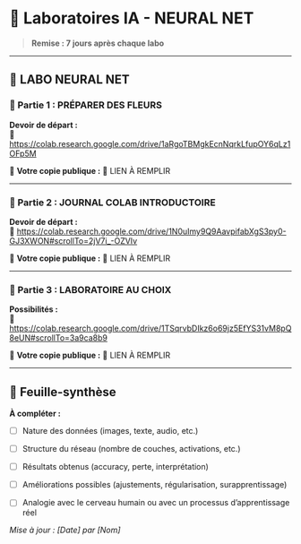 # 🤖 Laboratoires IA - NEURAL NET

> **Remise : 7 jours après chaque labo**

---

## 🧠 LABO NEURAL NET

### 🌸 Partie 1 : PRÉPARER DES FLEURS

**Devoir de départ :**  
🔗 https://colab.research.google.com/drive/1aRgoTBMgkEcnNqrkLfupOY6qLz1OFp5M  

📁 **Votre copie publique :** 🔴 LIEN À REMPLIR  

---

### 📔 Partie 2 : JOURNAL COLAB INTRODUCTOIRE

**Devoir de départ :**  
🔗 https://colab.research.google.com/drive/1N0uImy9Q9AavpifabXgS3py0-GJ3XWON#scrollTo=2jV7i_-OZVIv  

📁 **Votre copie publique :** 🔴 LIEN À REMPLIR  

---

### 🧪 Partie 3 : LABORATOIRE AU CHOIX

**Possibilités :**  
🔗 https://colab.research.google.com/drive/1TSqrvbDIkz6o69jz5EfYS31vM8pQ8eUN#scrollTo=3a9ca8b9  

📁 **Votre copie publique :** 🔴 LIEN À REMPLIR  

---

## 📑 Feuille-synthèse

**À compléter :**
- [ ] Nature des données (images, texte, audio, etc.)  
- [ ] Structure du réseau (nombre de couches, activations, etc.)  
- [ ] Résultats obtenus (accuracy, perte, interprétation)  
- [ ] Améliorations possibles (ajustements, régularisation, surapprentissage)  
- [ ] Analogie avec le cerveau humain ou avec un processus d’apprentissage réel  


*Mise à jour : [Date] par [Nom]*
